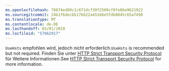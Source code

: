 ```yaml
---
ms.openlocfilehash: 78874ed89c1c871dcf30f2509cf8fe06e9621922
ms.sourcegitcommit: 24b1f6decbb17bb22a45166e5fdb0845c65af498
ms.translationtype: MT
ms.contentlocale: de-DE
ms.lasthandoff: 03/01/2019
ms.locfileid: "57062917"
---
```

<span data-ttu-id="a6e76-101">`UseHsts` empfohlen wird, jedoch nicht erforderlich.</span><span class="sxs-lookup"><span data-stu-id="a6e76-101">`UseHsts` is recommended but not required.</span></span> <span data-ttu-id="a6e76-102">Finden Sie unter [HTTP Strict Transport Security Protocol](xref:security/enforcing-ssl#http-strict-transport-security-protocol-hsts) für Weitere Informationen.</span><span class="sxs-lookup"><span data-stu-id="a6e76-102">See [HTTP Strict Transport Security Protocol](xref:security/enforcing-ssl#http-strict-transport-security-protocol-hsts) for more information.</span></span>
